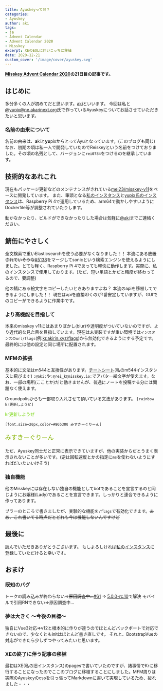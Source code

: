 ```yaml
---
title: Ayuskeyって何？
categories:
- Ayuskey
author: aki
tags:
- ja
- Advent Calendar
- Advent Calendar 2020
- Misskey
excerpt: XEのEOLに伴いこっちに移植
date: 2020-12-21
custom_cover: '/image/cover/ayuskey.svg'
---
```


**[Misskey Advent Calendar 2020](https://adventar.org/calendars/5026)の21日目の記事です。**

## はじめに

多分多くの人が初めてだと思います。[aki](https://kr.akirin.xyz/@aki)といいます。
今回は私と[@yupix@ne.akarinext.org](https://kr.akirin.xyz/@yupix@ne.akarinext.org)氏で作っているAyuskeyについてお話させていただきたいと思います。

### 名前の由来について

名前の由来は、**a**kiと**yu**pixからとってAyuとなっています。(このブログも同じ)
なお、初期の頃は私一人で開発していたのでReiskeyという名前をつけておりました。その頃の名残として、バージョンに`rei0784`をつけるのを継承しています。

## 技術的なあれこれ

現在もパッケージ更新などのメンテナンスがされている[mei23/misskey-v11](https://github.com/mei23/misskey-v11)をベースに開発しています。
また、筆頭となる[私のインスタンス](https://kr.akirin.xyz)と[yupix氏のインスタンス](https://ne.akarinext.org)は、Raspberry Pi 4で運用しているため、arm64で動かしやすいようにDockerfile等が調整されていたりします。

動かなかったり、ビルドができなかったりした場合は気軽に[@aki](https://kr.akirin.xyz/@aki)までご連絡ください。

## 鯖缶にやさしく

全文検索で重いElasticsearchを使う必要がなくなりました！！
本流にある~~放置されていそうな~~[#5138](https://github.com/syuilo/misskey/pull/5138)をマージしてsonicという検索エンジンを使えるようにしました。とても軽く、Raspberry Pi 4であっても軽快に動作します。実際に、私のインスタンスで使用しております。(ただ、短い単語とかだと精度が終わってるので、要調整)

他の鯖にある絵文字をコピーしたいときありますよね？
本流のapiを移植してできるようにしました！！
現在はapiを直接叩くのが1番安定していますが、GUIでのコピーができるように作業中です。

### より高機能を目指して

本来のmisskey v11にはあまりぼかし(blur)や透明度がついていないのですが、より近代的な見た目を目指しています。現在は未実装ですが重い環境では`インスタンスのurl/flags`(例:[kr.akirin.xyz/flags](https://kr.akirin.xyz/flags))から無効化できるようにする予定です。最終的には他の設定と同じ場所に配置されます。

### MFMの拡張

基本的に文法はm544と互換性があります。[チートシート](https://ti.akirin.xyz/mfm-cheat-sheet)(私のm544インスタンスに飛びます)
`:@aki:`や`:@rei_k@misskey.io:`でアバター絵文字が使えます。なお、一部の場所(こことか)だと動きませんが、普通にノートを投稿する分には問題なく使えます。

<style>
@keyframes mfm-rainbow {
  0% {
    filter: hue-rotate(0deg);
  }
  100% {
    filter: hue-rotate(360deg);
  }
}
</style>

Groundpolisからも一部取り入れさせて頂いている文法があります。
`[rainbow kr更新しようぜ]`
<p style="color: #99CC00; animation: mfm-rainbow 1s linear infinite both;">kr更新しようぜ</p>

`[font.size=20px,color=#86b300 みすきーぐりーん]`
<p style="font-size: 20px; color: #86b300">みすきーぐりーん</p>

ただ、Ayuskey同士だと正常に表示できていますが、他の実装からだとうまく表示されないことが多いです。(逆は回転速度とかの指定に`ms`を使わないようにすればだいたいいけそう)

### 独自機能

他のMisskeyには存在しない独自の機能としてbotであることを宣言するのと同じようにお嬢様(Lady)であることを宣言できます。しっかりと連合できるように作ってあります。

ブラーのところで書きましたが、実験的な機能を`/flags`で有効化できます。~~まあ、これ書いてる時点だとどれも今は機能しないんですけど~~

## 最後に

読んでいただきありがとうございます。
もしよろしければ[私のインスタンス](https://kr.akirin.xyz)に登録していただけると幸いです。

## おまけ

### 既知のバグ

トークの読み込みが終わらない=>~~原因調査中...~~[#61](https://github.com/TeamOrangeServer/misskey/issues/61) => [5.0.0-rc.10](https://github.com/TeamOrangeServer/misskey/releases/tag/11.37.1-rei0784-5.0.0-rc.10)で解決
モバイルで引用RNできない=>原因調査中...

### 夢は大きく 〜今後の目標〜

独自にVue3対応=>v12と根本的に作りが違うのでほとんどバックポートで対応できないので、少なくともinitはほとんど書き直しです。
それと、BootstrapVueの対応ができたら少しずつやってみたいと思います。

### XEの終了に伴う記事の移植

最初はXE(私の旧インスタンス)のpagesで書いていたのですが、諸事情でKrに移行することになったのでここのブログに移植することにしました。MFM周りは実際のAyuskeyのcssを引っ張ってMarkdownに書いて実現しているため、疲れました・・・
